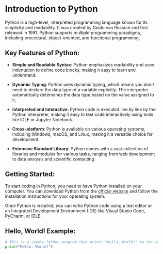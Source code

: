# Introduction to Python

Python is a high-level, interpreted programming language known for its simplicity and readability. It was created by Guido van Rossum and first released in 1991. Python supports multiple programming paradigms, including procedural, object-oriented, and functional programming.

## Key Features of Python:

- **Simple and Readable Syntax**: Python emphasizes readability and uses indentation to define code blocks, making it easy to learn and understand.
  
- **Dynamic Typing**: Python uses dynamic typing, which means you don't need to declare the data type of a variable explicitly. The interpreter automatically determines the data type based on the value assigned to it.
  
- **Interpreted and Interactive**: Python code is executed line by line by the Python interpreter, making it easy to test code interactively using tools like IDLE or Jupyter Notebook.

- **Cross-platform**: Python is available on various operating systems, including Windows, macOS, and Linux, making it a versatile choice for development.

- **Extensive Standard Library**: Python comes with a vast collection of libraries and modules for various tasks, ranging from web development to data analysis and scientific computing.

## Getting Started:

To start coding in Python, you need to have Python installed on your computer. You can download Python from the [official website](https://www.python.org/) and follow the installation instructions for your operating system.

Once Python is installed, you can write Python code using a text editor or an Integrated Development Environment (IDE) like Visual Studio Code, PyCharm, or IDLE.

## Hello, World! Example:

```python
# This is a simple Python program that prints "Hello, World!" to the console.
print("Hello, World!")
